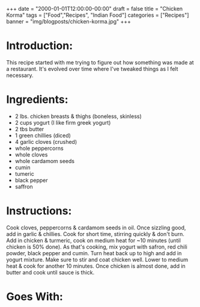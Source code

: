 +++
date = "2000-01-01T12:00:00-00:00"
draft = false
title = "Chicken Korma"
tags = ["Food","Recipes", "Indian Food"]
categories = ["Recipes"]
banner = "img/blogposts/chicken-korma.jpg"
+++

# Introduction:

This recipe started with me trying to figure out how something was made at a restaurant.  It's evolved over time where I've tweaked things as I felt necessary.

# Ingredients:

  * 2 lbs. chicken breasts & thighs (boneless, skinless)
  * 2 cups yogurt (I like firm greek yogurt)
  * 2 tbs butter
  * 1 green chillies (diced)
  * 4 garlic cloves (crushed)
  * whole peppercorns
  * whole cloves
  * whole cardamom seeds
  * cumin
  * tumeric
  * black pepper
  * saffron

# Instructions:

Cook cloves, peppercorns & cardamom seeds in oil. Once sizzling good, add in garlic & chillies. Cook for short time, stirring quickly & don't burn.
Add in chicken & turmeric, cook on medium heat for ~10 minutes (until chicken is 50% done).
As that's cooking, mix yogurt with safron, red chili powder, black pepper and cumin.
Turn heat back up to high and add in yogurt mixture. Make sure to stir and coat chicken well. Lower to medium heat & cook for another 10 minutes.
Once chicken is almost done, add in butter and cook until sauce is thick.

# Goes With:
